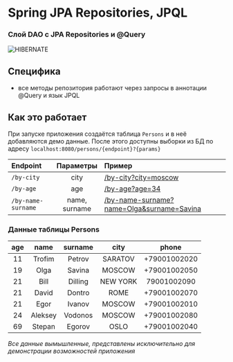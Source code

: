 # Spring JPA Repositories, JPQL
### Слой DAO c JPA Repositories и @Query

![HIBERNATE](https://bs-uploads.toptal.io/blackfish-uploads/components/seo/content/og_image_file/og_image/777051/1206-Hibernate_Almost_Ruined_My_Career_Dan_Social-bacb31d1cb97c9960b9a08bd85c5dbb5.png "HIBERNATE JAVA")

## Специфика
- все методы репозитория работают через запросы в аннотации @Query и язык JPQL

## Как это работает
При запуске приложения создаётся таблица <code>Persons</code> и в неё добавляются демо данные.
После этого доступны выборки из БД по адресу <code>localhost:8080/persons/{endpoint}?{params}</code>

| Endpoint         |  Параметры   |                                                                                                        Пример |
|:------------------|:------------:|:--------------------------------------------------------------------------------------------------------------|
| <code>/by-city</code>         |     city     |[/by-city?city=moscow](localhost:8080/persons/by-city?city=moscow) |
| <code>/by-age</code>          |     age      |[/by-age?age=34](localhost:8080/persons/by-age?age=34) |
| <code>/by-name-surname</code> | name,<br>surname |  [/by-name-surname?name=Olga&surname=Savina](localhost:8080/persons/by-name-surname?name=Olga&surname=Savina) |  


### Данные таблицы Persons

|  age  | name |  surname  |   city    |      phone      |
|:-----:|:----:|:---------:|:---------:|:---------------:|
|  11   |Trofim|  Petrov   |  SARATOV  |  +79001002020   |
|  19   |Olga|  Savina   |  MOSCOW   |  +79001002050   |
|  21   |Bill|  Dilling  | NEW YORK  |   79001002090   |
|  21   |David|  Dontro   |   ROME    |  +79001002070   |
|  21   |Egor|  Ivanov   |  MOSCOW   |  +79001002010   |
|  24   | Aleksey|  Vodonos  |  MOSCOW   |  +79001002080   |
|  69   | Stepan|  Egorov   |   OSLO    |  +79001002040   |

*Все данные вымышленные, представлены исключительно для демонстрации возможностей приложения* 




